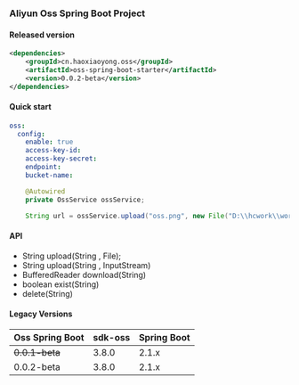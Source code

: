 ### Aliyun Oss Spring Boot Project

#### Released version

```xml
<dependencies>
    <groupId>cn.haoxiaoyong.oss</groupId>
    <artifactId>oss-spring-boot-starter</artifactId>
    <version>0.0.2-beta</version>
</dependencies>
```
#### Quick start

```yaml
oss:
  config:
    enable: true
    access-key-id: 
    access-key-secret: 
    endpoint: 
    bucket-name: 
```

```java
    @Autowired
    private OssService ossService;

    String url = ossService.upload("oss.png", new File("D:\\hcwork\\work-doc\\oss.png"));
```

#### API

* String upload(String , File);
* String upload(String , InputStream)
* BufferedReader download(String)
* boolean exist(String)
* delete(String)

#### Legacy Versions

|  Oss Spring Boot  | sdk-oss  | Spring Boot |
|  ----  | ----  |  ----    |
|~~0.0.1-beta~~| 3.8.0 |  2.1.x |
| 0.0.2-beta | 3.8.0 |  2.1.x |
